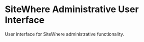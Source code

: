 # SiteWhere Administrative User Interface
User interface for SiteWhere administrative functionality.
